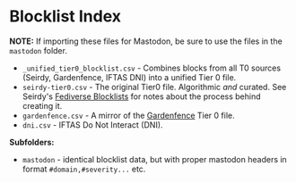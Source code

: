 # Blocklist Index

**NOTE:** If importing these files for Mastodon, be sure to use the files in the `mastodon` folder.

* `_unified_tier0_blocklist.csv` - Combines blocks from all T0 sources (Seirdy, Gardenfence, IFTAS DNI) into a unified Tier 0 file.
* `seirdy-tier0.csv` - The original Tier0 file. Algorithmic *and* curated. See Seirdy's [Fediverse Blocklists](https://seirdy.one/posts/2023/05/02/fediverse-blocklists/) for notes about the process behind creating it.
* `gardenfence.csv` - A mirror of the [Gardenfence](https://gardenfence.github.io/) Tier 0 file.
* `dni.csv` - IFTAS Do Not Interact (DNI).

**Subfolders:**

* `mastodon` - identical blocklist data, but with proper mastodon headers in format `#domain,#severity...` etc.
